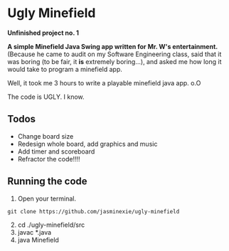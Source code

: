 # Ugly Minefield 

__Unfinished project no. 1__

__A simple Minefield Java Swing app written for Mr. W's entertainment.__  
(Because he came to audit on my Software Engineering class, said that it was boring (to be fair, it **is** extremely boring...), and asked me how long it would take to program a minefield app.  

Well, it took me 3 hours to write a playable minefield java app. o.O 

The code is UGLY. I know. 

## Todos

* Change board size
* Redesign whole board, add graphics and music
* Add timer and scoreboard
* Refractor the code!!!!

## Running the code

1. Open your terminal.
 
````
git clone https://github.com/jasminexie/ugly-minefield
````

2. cd ./ugly-minefield/src
3. javac *.java
4. java Minefield
